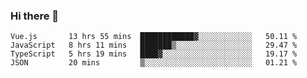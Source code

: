### Hi there 👋

<!--
**xin-code/Xin-code** is a ✨ _special_ ✨ repository because its `README.md` (this file) appears on your GitHub profile.

Here are some ideas to get you started:
<!--START_SECTION:waka-->
```text
Vue.js       13 hrs 55 mins  ████████████▓░░░░░░░░░░░░   50.11 % 
JavaScript   8 hrs 11 mins   ███████▒░░░░░░░░░░░░░░░░░   29.47 % 
TypeScript   5 hrs 19 mins   ████▓░░░░░░░░░░░░░░░░░░░░   19.17 % 
JSON         20 mins         ▒░░░░░░░░░░░░░░░░░░░░░░░░   01.21 % 
```
<!--END_SECTION:waka-->
